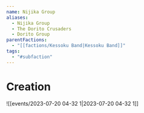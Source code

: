 ```yaml
---
name: Nijika Group
aliases:
  - Nijika Group
  - The Dorito Crusaders
  - Dorito Group
parentFactions:
  - "[[factions/Kessoku Band|Kessoku Band]]"
tags:
  - "#subfaction"
---
```

# Creation
![[events/2023-07-20 04-32 1|2023-07-20 04-32 1]]